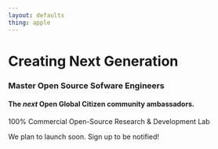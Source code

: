 ```yaml
---
layout: defaults
thing: apple
---
```


# Creating Next Generation

### Master Open Source Sofware Engineers

#### The _next_ Open Global Citizen community ambassadors. 

100% Commercial Open-Source Research & Development Lab

We plan to launch soon. Sign up to be notified!
